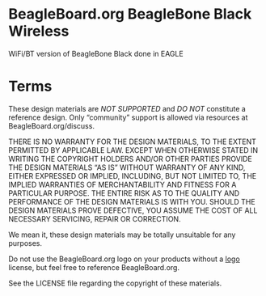 # BeagleBoard.org BeagleBone Black Wireless
WiFi/BT version of BeagleBone Black done in EAGLE

# Terms
These design materials are *NOT SUPPORTED* and *DO NOT* constitute a reference design. Only “community” support is allowed via resources at BeagleBoard.org/discuss.

THERE IS NO WARRANTY FOR THE DESIGN MATERIALS, TO THE EXTENT PERMITTED BY APPLICABLE LAW. EXCEPT WHEN OTHERWISE STATED IN WRITING THE COPYRIGHT HOLDERS AND/OR OTHER PARTIES PROVIDE THE DESIGN MATERIALS “AS IS” WITHOUT WARRANTY OF ANY KIND, EITHER EXPRESSED OR IMPLIED, INCLUDING, BUT NOT LIMITED TO, THE IMPLIED WARRANTIES OF MERCHANTABILITY AND FITNESS FOR A PARTICULAR PURPOSE. THE ENTIRE RISK AS TO THE QUALITY AND PERFORMANCE OF THE DESIGN MATERIALS IS WITH YOU. SHOULD THE DESIGN MATERIALS PROVE DEFECTIVE, YOU ASSUME THE COST OF ALL NECESSARY SERVICING, REPAIR OR CORRECTION.

We mean it, these design materials may be totally unsuitable for any purposes.

Do not use the BeagleBoard.org logo on your products without a [logo](https://beagleboard.org/logo) license, but feel free to reference BeagleBoard.org.

See the LICENSE file regarding the copyright of these materials.
